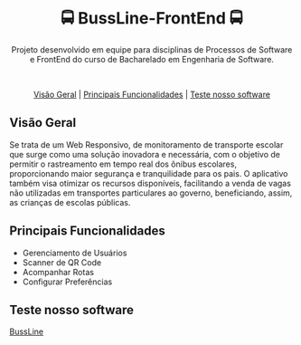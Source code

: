 <div align="center">
  
# 🚍 BussLine-FrontEnd 🚍

Projeto desenvolvido em equipe para disciplinas de Processos de Software e FrontEnd do curso de Bacharelado em Engenharia de Software.

<br>

[Visão Geral](#visão-geral) | [Principais Funcionalidades](#principais-funcionalidades) | [Teste nosso software](teste-nosso-software)

</div>

##  Visão Geral

Se trata de um Web Responsivo, de monitoramento de transporte escolar que surge como uma solução inovadora e necessária, com o objetivo de permitir o rastreamento em tempo real dos ônibus escolares, proporcionando maior segurança e tranquilidade para os pais. O aplicativo também visa otimizar os recursos disponíveis, facilitando a venda de vagas não utilizadas em transportes particulares ao governo, beneficiando, assim, as crianças de escolas públicas.

## Principais Funcionalidades

- Gerenciamento de Usuários
- Scanner de QR Code
- Acompanhar Rotas
- Configurar Preferências

##  Teste nosso software

[BussLine](https://buss-line.vercel.app)


